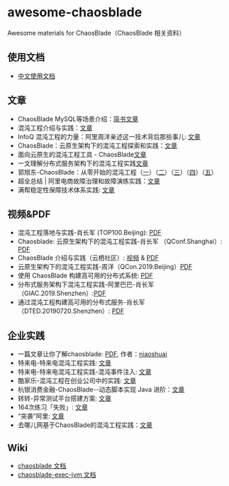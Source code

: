 # awesome-chaosblade
Awesome materials for ChaosBlade（ChaosBlade 相关资料）

## 使用文档
* [中文使用文档](https://chaosblade-io.gitbook.io/chaosblade-help-zh-cn/)

## 文章
* ChaosBlade MySQL等场景介绍：[简书文章](https://juejin.im/post/5d1cab7ef265da1ba77cc018)
* 混沌工程介绍与实践：[文章](articles/混沌工程介绍与实践.md)
* InfoQ 混沌工程的力量：阿里周洋亲述这一技术背后那些事儿: [文章](https://www.infoq.cn/article/fQDVS*rh6NWbFcMzk12F)
* ChaosBlade：云原生架构下的混沌工程探索和实践：[文章](https://mp.weixin.qq.com/s/Ym7NhhvyUyat4e_uvc8q2w)
* 面向云原生的混沌工程工具 - ChaosBlade[文章](https://mp.weixin.qq.com/s/sdAcqwqf2bFki4QbvOHuUg)
* 一文理解分布式服务架构下的混沌工程实践[文章](https://mp.weixin.qq.com/s/j00qD2_FBPb_ZqCu76fqZg)
* 郭旭东-ChaosBlade：从零开始的混沌工程（[一](https://xie.infoq.cn/article/a2a70caf74fe3c314020f178d)）（[二](https://xie.infoq.cn/article/30b66541344905a1f9bac079d)）（[三](https://xie.infoq.cn/article/053151fbbc830d3baa53d33e4)）（[四](https://xie.infoq.cn/article/9f8601e2092242a638813fb29)）（[五](https://xie.infoq.cn/article/ae2e7258a442df625a7787b7f)）
* 超全总结 | 阿里电商故障治理和故障演练实践：[文章](http://aliyundian.com/post/189.html)
* 满帮稳定性保障技术体系实践: [文章](https://mp.weixin.qq.com/s/Va64_U7mB4Hz8QRGxweKkg)

## 视频&PDF
* 混沌工程落地与实践-肖长军 (TOP100.Beijing): [PDF](slides/混沌工程落地与实践-肖长军-TOP100.pdf)
* Chaosblade: 云原生架构下的混沌工程实践-肖长军 （QConf.Shanghai）: [PDF](slides/Chaosblade-云原生架构下的混沌工程实践-肖长军.pdf)
* ChaosBlade 介绍与实践（云栖社区）: [视频](https://yq.aliyun.com/live/989) & [PDF](https://github.com/chaosblade-io/awesome-chaosblade/blob/master/slides/chaosblade_introduction_and_practice_CN.pdf)
* 云原生架构下的混沌工程实践-周洋（QCon.2019.Beijing）[PDF](https://github.com/chaosblade-io/awesome-chaosblade/blob/master/slides/%E4%BA%91%E5%8E%9F%E7%94%9F%E6%9E%B6%E6%9E%84%E4%B8%8B%E7%9A%84%E6%B7%B7%E6%B2%8C%E5%B7%A5%E7%A8%8B%E5%AE%9E%E8%B7%B5-%E5%91%A8%E6%B4%8B.pdf)
* 使用 ChaosBlade 构建高可用的分布式系统: [PDF](https://github.com/chaosblade-io/awesome-chaosblade/blob/master/slides/%20%E4%BD%BF%E7%94%A8%20ChaosBlade%20%E6%9E%84%E5%BB%BA%E9%AB%98%E5%8F%AF%E7%94%A8%E7%9A%84%E5%88%86%E5%B8%83%E5%BC%8F%E7%B3%BB%E7%BB%9F-%E7%A9%B9%E8%B0%B7.pdf)
* 分布式服务架构下混沌工程实践-阿里巴巴-肖长军（GIAC.2019.Shenzhen）:[PDF](https://github.com/chaosblade-io/awesome-chaosblade/blob/master/slides/2019-GIAC-%E5%88%86%E5%B8%83%E5%BC%8F%E6%9C%8D%E5%8A%A1%E6%9E%B6%E6%9E%84%E4%B8%8B%E6%B7%B7%E6%B2%8C%E5%B7%A5%E7%A8%8B%E5%AE%9E%E8%B7%B5-%E8%82%96%E9%95%BF%E5%86%9B.pdf)
* 通过混沌工程构建高可用的分布式服务-肖长军（DTED.20190720.Shenzhen）: [PDF](https://github.com/chaosblade-io/awesome-chaosblade/blob/master/slides/%E9%80%9A%E8%BF%87%E6%B7%B7%E6%B2%8C%E5%B7%A5%E7%A8%8B%E6%9E%84%E5%BB%BA%E9%AB%98%E5%8F%AF%E7%94%A8%E7%9A%84%E5%88%86%E5%B8%83%E5%BC%8F%E6%9C%8D%E5%8A%A1-%E8%82%96%E9%95%BF%E5%86%9B.pdf)

## 企业实践
* 一篇文章让你了解chaosblade: [PDF](https://github.com/chaosblade-io/awesome-chaosblade/blob/master/articles/%E4%B8%80%E7%AF%87%E6%96%87%E7%AB%A0%E8%AE%A9%E4%BD%A0%E4%BA%86%E8%A7%A3chaosblade-niaoshuai.pdf), 作者：[niaoshuai](https://github.com/niaoshuai)
* 特来电-特来电混沌工程实践: [文章](https://www.cnblogs.com/tianqing/p/10499611.html)
* 特来电-特来电混沌工程实践-混沌事件注入: [文章](https://www.cnblogs.com/tianqing/p/10628751.html)
* 酷家乐-混沌工程在创业公司中的实践: [文章](https://mp.weixin.qq.com/s/CG6Ig3BIyzKSRO1a5n5Ilg)
* 杭银消费金融-ChaosBlade--动态脚本实现 Java 进阶：[文章](https://www.cnblogs.com/emars/p/12221887.html)
* 转转-异常测试平台搭建方案: [文章](https://mp.weixin.qq.com/s/ma7htEFwTONh4NU9XQ4uCg)
* 164次练习「失败」: [文章](https://mp.weixin.qq.com/s/J-HMh_qeqk6md-l39J6gjg)
* “突袭”阿里: [文章](https://mp.weixin.qq.com/s/Z5wlQ6ac3XZAW_45Rzydew)
* 去哪儿网基于ChaosBlade的混沌工程实践：[文章](https://mp.weixin.qq.com/s/b8bTRosBjQ1rtW_oX954Ng)

## Wiki
* [chaosblade 文档](https://github.com/chaosblade-io/chaosblade/wiki)
* [chaosblade-exec-jvm 文档](https://github.com/chaosblade-io/chaosblade-exec-jvm/wiki)
